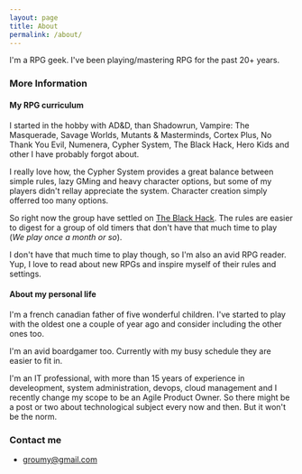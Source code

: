 ```yaml
---
layout: page
title: About
permalink: /about/
---
```


I'm a RPG geek. I've been playing/mastering RPG for the past 20+ years.


### More Information

#### My RPG curriculum

I started in the hobby with AD&D, than Shadowrun, Vampire: The Masquerade, Savage Worlds, Mutants & Masterminds, Cortex Plus, No Thank You Evil, Numenera, Cypher System, The Black Hack, Hero Kids and other I have probably forgot about.

I really love how, the Cypher System provides a great balance between simple rules, lazy GMing and heavy character options, but some of my players didn't rellay appreciate the system. Character creation simply offerred too many options.

So right now the group have settled on [The Black Hack](https://www.drivethrurpg.com/product/255088/The-Black-Hack-Second-Edition). The rules are easier to digest for a group of old timers that don't have that much time to play (_We play once a month or so_).

I don't have that much time to play though, so I'm also an avid RPG reader. Yup, I love to read about new RPGs and inspire myself of their rules and settings. 

#### About my personal life

I'm a french canadian father of five wonderful children. I've started to play with the oldest one a couple of year ago and consider including the other ones too.

I'm an avid boardgamer too. Currently with my busy schedule they are easier to fit in.

I'm an IT professional, with more than 15 years of experience in develeopment, system administration, devops, cloud management and I recently change my scope to be an Agile Product Owner. So there might be a post or two about technological subject every now and then. But it won't be the norm.

### Contact me

* [groumy@gmail.com](mailto:groumy@gmail.com)
<!--stackedit_data:
eyJoaXN0b3J5IjpbMTQyODYzMDQ2OF19
-->